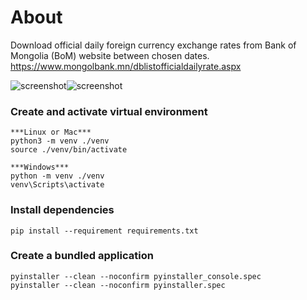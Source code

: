 # About
Download official daily foreign currency exchange rates from Bank of Mongolia (BoM) website between chosen dates. https://www.mongolbank.mn/dblistofficialdailyrate.aspx

![screenshot](https://github.com/bilguun-zorigt/mongolbank-rate-scraper/blob/main/screenshot.png)![screenshot](https://github.com/bilguun-zorigt/mongolbank-rate-scraper/blob/main/screenshot_console_version.png)


### Create and activate virtual environment
```
***Linux or Mac***
python3 -m venv ./venv
source ./venv/bin/activate 

***Windows***
python -m venv ./venv
venv\Scripts\activate
```

### Install dependencies
```
pip install --requirement requirements.txt
```

### Create a bundled application
```
pyinstaller --clean --noconfirm pyinstaller_console.spec 
pyinstaller --clean --noconfirm pyinstaller.spec 
```
